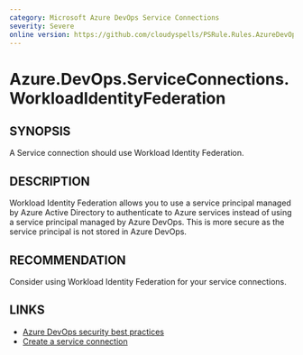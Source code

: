 ```yaml
---
category: Microsoft Azure DevOps Service Connections
severity: Severe
online version: https://github.com/cloudyspells/PSRule.Rules.AzureDevOps/blob/main/src/PSRule.Rules.AzureDevOps/en/Azure.DevOps.ServiceConnections.WorkloadIdentityFederation.md
---
```


# Azure.DevOps.ServiceConnections.WorkloadIdentityFederation

## SYNOPSIS

A Service connection should use Workload Identity Federation.

## DESCRIPTION

Workload Identity Federation allows you to use a service principal
managed by Azure Active Directory to authenticate to Azure services
instead of using a service principal managed by Azure DevOps. This is
more secure as the service principal is not stored in Azure DevOps.

## RECOMMENDATION

Consider using Workload Identity Federation for your service connections.

## LINKS

- [Azure DevOps security best practices](https://learn.microsoft.com/en-us/azure/devops/organizations/security/security-best-practices?view=azure-devops#scope-service-accounts)
- [Create a service connection](https://learn.microsoft.com/en-us/azure/devops/pipelines/library/connect-to-azure?view=azure-devops#create-an-azure-resource-manager-service-connection-using-workload-identity-federation)
